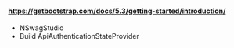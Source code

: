 #### https://getbootstrap.com/docs/5.3/getting-started/introduction/
- NSwagStudio
- Build ApiAuthenticationStateProvider

